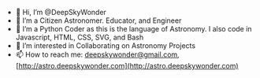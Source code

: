 - 👋  Hi, I’m @DeepSkyWonder
- 👀  I’m a Citizen Astronomer. Educator, and Engineer
- 🌱  I’m a Python Coder as this is the language of Astronomy. I also code in Javascript, HTML, CSS, SVG, and Bash
- 💞️  I’m interested in Collaborating on Astronomy Projects
- 📫  How to reach me: [deepskywonder@gmail.com](mailto:deepskywonder@gmail.com), [http://astro.deepskywonder.com](http://astro.deepskywonder.com)

<!---
DeepSkyWonder/DeepSkyWonder is a ✨ special ✨ repository because its `README.md` (this file) appears on your GitHub profile.
You can click the Preview link to take a look at your changes.
--->
